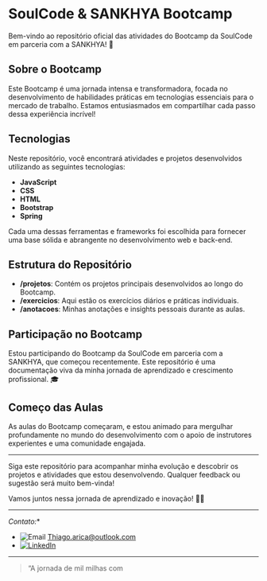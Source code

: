 # SoulCode & SANKHYA Bootcamp 

Bem-vindo ao repositório oficial das atividades do Bootcamp da SoulCode em parceria com a SANKHYA! 🚀

## Sobre o Bootcamp

Este Bootcamp é uma jornada intensa e transformadora, focada no desenvolvimento de habilidades práticas em tecnologias essenciais para o mercado de trabalho. Estamos entusiasmados em compartilhar cada passo dessa experiência incrível!

## Tecnologias

Neste repositório, você encontrará atividades e projetos desenvolvidos utilizando as seguintes tecnologias:

- **JavaScript**
- **CSS**
- **HTML**
- **Bootstrap**
- **Spring**

Cada uma dessas ferramentas e frameworks foi escolhida para fornecer uma base sólida e abrangente no desenvolvimento web e back-end.

## Estrutura do Repositório

- **/projetos**: Contém os projetos principais desenvolvidos ao longo do Bootcamp.
- **/exercicios**: Aqui estão os exercícios diários e práticas individuais.
- **/anotacoes**: Minhas anotações e insights pessoais durante as aulas.

## Participação no Bootcamp

Estou participando do Bootcamp da SoulCode em parceria com a SANKHYA, que começou recentemente. Este repositório é uma documentação viva da minha jornada de aprendizado e crescimento profissional. 🎓

## Começo das Aulas

As aulas do Bootcamp começaram, e estou animado para mergulhar profundamente no mundo do desenvolvimento com o apoio de instrutores experientes e uma comunidade engajada.

---

Siga este repositório para acompanhar minha evolução e descobrir os projetos e atividades que estou desenvolvendo. Qualquer feedback ou sugestão será muito bem-vinda!

Vamos juntos nessa jornada de aprendizado e inovação! 🚀✨

---

*Contato:**
- ![Email](https://img.shields.io/badge/Email-black?style=flat-square&logo=gmail) [Thiago.arica@outlook.com](mailto:Thiago.arica@outlook.com)
- [![LinkedIn](https://img.shields.io/badge/LinkedIn-black?style=flat-square&logo=linkedin)](https://www.linkedin.com/in/thiago-michel-ari%C3%A7a-pcd-7a8027163/)


---

> “A jornada de mil milhas com

